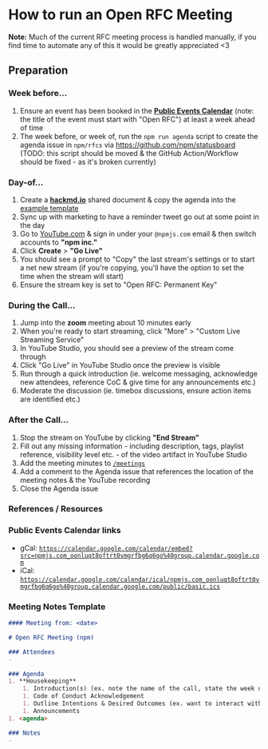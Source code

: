 # How to run an Open RFC Meeting

**Note:** Much of the current RFC meeting process is handled manually, if you find time to automate any of this it would be greatly appreciated <3 
 
## Preparation 

### Week before...
1. Ensure an event has been booked in the [**Public Events Calendar**](https://calendar.google.com/calendar/ical/npmjs.com_oonluqt8oftrt0vmgrfbg6q6go%40group.calendar.google.com/public/basic.ics) (note: the title of the event must start with "Open RFC") at least a week ahead of time
1. The week before, or week of, run the `npm run agenda` script to create the agenda issue in `npm/rfcs` via https://github.com/npm/statusboard (TODO: this script should be moved & the GitHub Action/Workflow should be fixed - as it's broken currently)

### Day-of...
1. Create a [**hackmd.io**](https://hackmd.io/) shared document & copy the agenda into the [example template](#meeting-notes-template)
1. Sync up with marketing to have a reminder tweet go out at some point in the day
1. Go to [YouTube.com](https://youtube.com) & sign in under your `@npmjs.com` email & then switch accounts to **"npm inc."**
1. Click **Create** > **"Go Live"**
1. You should see a prompt to "Copy" the last stream's settings or to start a net new stream (if you're copying, you'll have the option to set the time when the stream will start)
1. Ensure the stream key is set to "Open RFC: Permanent Key"

### During the Call...
1. Jump into the **zoom** meeting about 10 minutes early
1. When you're ready to start streaming, click "More" > "Custom Live Streaming Service"
1. In YouTube Studio, you should see a preview of the stream come through
1. Click "Go Live" in YouTube Studio once the preview is visible
1. Run through a quick introduction (ie. welcome messaging, acknowledge new attendees, reference CoC & give time for any announcements etc.)
1. Moderate the discussion (ie. timebox discussions, ensure action items are identified etc.)

### After the Call...
1. Stop the stream on YouTube by clicking **"End Stream"**
1. Fill out any missing information - including description, tags, playlist reference, visibility level etc. - of the video artifact in YouTube Studio
1. Add the meeting minutes to [`/meetings`](https://github.com/npm/rfcs/tree/latest/meetings)
1. Add a comment to the Agenda issue that references the location of the meeting notes & the YouTube recording
1. Close the Agenda issue

### References / Resources

### Public Events Calendar links

* gCal: [`https://calendar.google.com/calendar/embed?src=npmjs.com_oonluqt8oftrt0vmgrfbg6q6go%40group.calendar.google.com`](https://calendar.google.com/calendar/embed?src=npmjs.com_oonluqt8oftrt0vmgrfbg6q6go%40group.calendar.google.com)
* iCal: [`https://calendar.google.com/calendar/ical/npmjs.com_oonluqt8oftrt0vmgrfbg6q6go%40group.calendar.google.com/public/basic.ics`](https://calendar.google.com/calendar/ical/npmjs.com_oonluqt8oftrt0vmgrfbg6q6go%40group.calendar.google.com/public/basic.ics)

### Meeting Notes Template

```md
#### Meeting from: <date>

# Open RFC Meeting (npm)

### Attendees
- 

### Agenda
1. **Housekeeping**
	1. Introduction(s) (ex. note the name of the call, state the week day & date)
	1. Code of Conduct Acknowledgement
	1. Outline Intentions & Desired Outcomes (ex. want to interact with the community to ensure that there is movement on important issues/ideas for the project)
	1. Announcements
1. <agenda>

### Notes
- 
```
